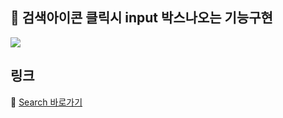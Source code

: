 ## 🌿 검색아이콘 클릭시 input 박스나오는 기능구현

 <img src="https://user-images.githubusercontent.com/56811978/181266411-baa4d35d-fa62-400b-9edb-035b0a9225fc.gif" > 





      


 
## 링크
📍 [Search 바로가기](https://sujinjeong012.github.io/search/)


